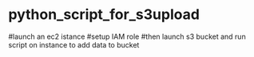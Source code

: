 # python_script_for_s3upload

#launch an ec2 istance
#setup IAM role
#then launch s3 bucket and run script on instance to add data to bucket

